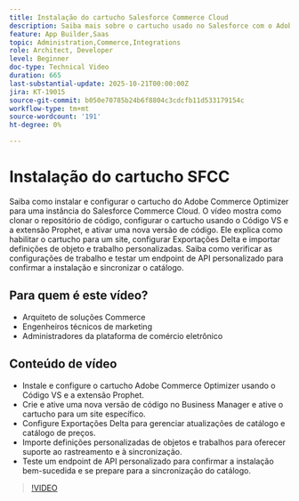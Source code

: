 ```yaml
---
title: Instalação do cartucho Salesforce Commerce Cloud
description: Saiba mais sobre o cartucho usado no Salesforce com o Adobe Commerce Optimizer.
feature: App Builder,Saas
topic: Administration,Commerce,Integrations
role: Architect, Developer
level: Beginner
doc-type: Technical Video
duration: 665
last-substantial-update: 2025-10-21T00:00:00Z
jira: KT-19015
source-git-commit: b050e70785b24b6f8804c3cdcfb11d533179154c
workflow-type: tm+mt
source-wordcount: '191'
ht-degree: 0%

---
```



# Instalação do cartucho SFCC

Saiba como instalar e configurar o cartucho do Adobe Commerce Optimizer para uma instância do Salesforce Commerce Cloud. O vídeo mostra como clonar o repositório de código, configurar o cartucho usando o Código VS e a extensão Prophet, e ativar uma nova versão de código. Ele explica como habilitar o cartucho para um site, configurar Exportações Delta e importar definições de objeto e trabalho personalizadas. Saiba como verificar as configurações de trabalho e testar um endpoint de API personalizado para confirmar a instalação e sincronizar o catálogo.


## Para quem é este vídeo?

* Arquiteto de soluções Commerce
* Engenheiros técnicos de marketing
* Administradores da plataforma de comércio eletrônico

## Conteúdo de vídeo

* Instale e configure o cartucho Adobe Commerce Optimizer usando o Código VS e a extensão Prophet.
* Crie e ative uma nova versão de código no Business Manager e ative o cartucho para um site específico.
* Configure Exportações Delta para gerenciar atualizações de catálogo e catálogo de preços.
* Importe definições personalizadas de objetos e trabalhos para oferecer suporte ao rastreamento e à sincronização.
* Teste um endpoint de API personalizado para confirmar a instalação bem-sucedida e se prepare para a sincronização do catálogo.

>[!VIDEO](https://video.tv.adobe.com/v/3476069?learn=on)